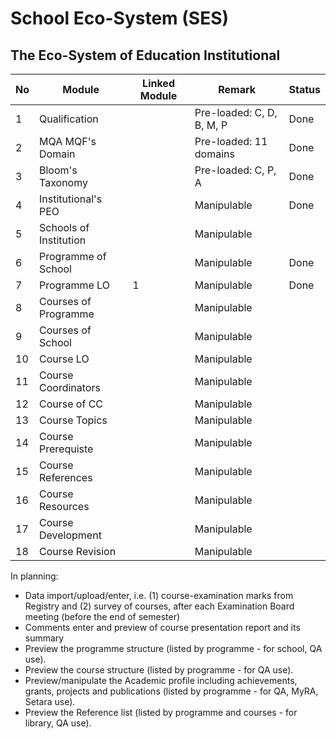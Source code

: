 # School Eco-System (SES)
## The Eco-System of Education Institutional

| No | Module                 | Linked Module | Remark                    | Status |
|----|------------------------|---------------|---------------------------|--------|
| 1  | Qualification          |               | Pre-loaded: C, D, B, M, P | Done   |
| 2  | MQA MQF's Domain       |               | Pre-loaded: 11 domains    | Done   |
| 3  | Bloom's Taxonomy       |               | Pre-loaded: C, P, A       | Done   |
| 4  | Institutional's PEO    |               | Manipulable               | Done   |
| 5  | Schools of Institution |               | Manipulable               |        |
| 6  | Programme of School    |               | Manipulable               | Done   |
| 7  | Programme LO           | 1             | Manipulable               | Done   |
| 8  | Courses of Programme   |               | Manipulable               |        |
| 9  | Courses of School      |               | Manipulable               |        |
| 10 | Course LO              |               | Manipulable               |        |
| 11 | Course Coordinators    |               | Manipulable               |        |
| 12 | Course of CC           |               | Manipulable               |        |
| 13 | Course Topics          |               | Manipulable               |        |
| 14 | Course Prerequiste     |               | Manipulable               |        |
| 15 | Course References      |               | Manipulable               |        |
| 16 | Course Resources       |               | Manipulable               |        |
| 17 | Course Development     |               | Manipulable               |        |
| 18 | Course Revision        |               | Manipulable               |        |

In planning:
* Data import/upload/enter, i.e. (1) course-examination marks from Registry and (2) survey of courses, after each Examination Board meeting (before the end of semester)
* Comments enter and preview of course presentation report and its summary
* Preview the programme structure (listed by programme - for school, QA use).
* Preview the course structure (listed by programme - for QA use).
* Preview/manipulate the Academic profile including achievements, grants, projects and publications (listed by programme - for QA, MyRA, Setara use).
* Preview the Reference list (listed by programme and courses - for library, QA use). 
